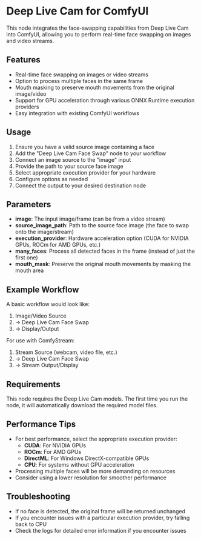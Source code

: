 # Deep Live Cam for ComfyUI

This node integrates the face-swapping capabilities from Deep Live Cam into ComfyUI, allowing you to perform real-time face swapping on images and video streams.

## Features

- Real-time face swapping on images or video streams
- Option to process multiple faces in the same frame
- Mouth masking to preserve mouth movements from the original image/video
- Support for GPU acceleration through various ONNX Runtime execution providers
- Easy integration with existing ComfyUI workflows

## Usage

1. Ensure you have a valid source image containing a face
2. Add the "Deep Live Cam Face Swap" node to your workflow
3. Connect an image source to the "image" input
4. Provide the path to your source face image
5. Select appropriate execution provider for your hardware
6. Configure options as needed
7. Connect the output to your desired destination node

## Parameters

- **image**: The input image/frame (can be from a video stream)
- **source_image_path**: Path to the source face image (the face to swap onto the image/stream)
- **execution_provider**: Hardware acceleration option (CUDA for NVIDIA GPUs, ROCm for AMD GPUs, etc.)
- **many_faces**: Process all detected faces in the frame (instead of just the first one)
- **mouth_mask**: Preserve the original mouth movements by masking the mouth area

## Example Workflow

A basic workflow would look like:

1. Image/Video Source
2. → Deep Live Cam Face Swap
3. → Display/Output

For use with ComfyStream:
1. Stream Source (webcam, video file, etc.)
2. → Deep Live Cam Face Swap
3. → Stream Output/Display

## Requirements

This node requires the Deep Live Cam models. The first time you run the node, it will automatically download the required model files.

## Performance Tips

- For best performance, select the appropriate execution provider:
  - **CUDA**: For NVIDIA GPUs
  - **ROCm**: For AMD GPUs
  - **DirectML**: For Windows DirectX-compatible GPUs
  - **CPU**: For systems without GPU acceleration
- Processing multiple faces will be more demanding on resources
- Consider using a lower resolution for smoother performance

## Troubleshooting

- If no face is detected, the original frame will be returned unchanged
- If you encounter issues with a particular execution provider, try falling back to CPU
- Check the logs for detailed error information if you encounter issues 